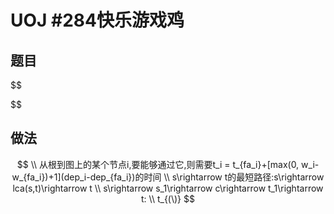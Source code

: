 # UOJ #284快乐游戏鸡

## 题目

$$

$$

 ## 做法

$$
\\ 从根到图上的某个节点i,要能够通过它,则需要t_i = t_{fa_i}+[max(0, w_i-w_{fa_i})+1](dep_i-dep_{fa_i})的时间
\\ s\rightarrow t的最短路径:s\rightarrow lca(s,t)\rightarrow t 
\\ s\rightarrow s_1\rightarrow c\rightarrow t_1\rightarrow t:
\\ t_{(\)}
$$

